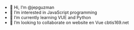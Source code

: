 - 👋 Hi, I’m @jepguzman
- 👀 I’m interested in JavaScript programming
- 🌱 I’m currently learning VUE and Python
- 💞️ I’m looking to collaborate on website en Vue cbtis169.net

<!---

--->
